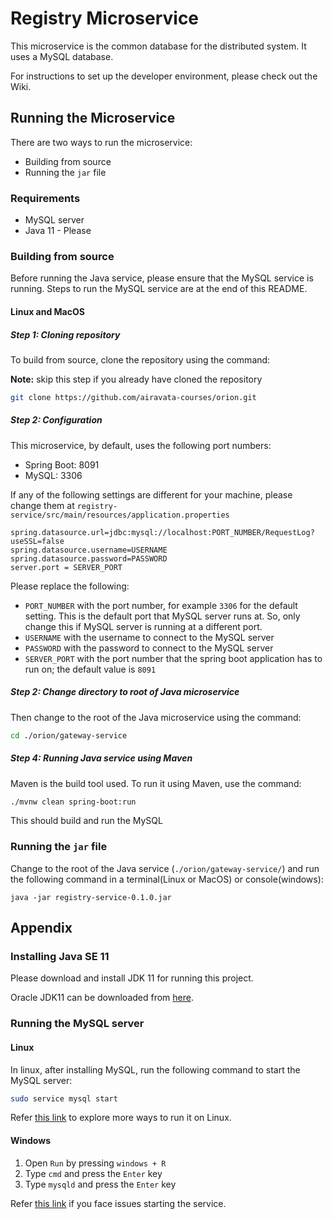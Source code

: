 # Registry Microservice

This microservice is the common database for the distributed system. It uses a MySQL database.

For instructions to set up the developer environment, please check out the Wiki.

## Running the Microservice

There are two ways to run the microservice:
- Building from source
- Running the `jar` file


### Requirements

- MySQL server
- Java 11 - Please

### Building from source

Before running the Java service, please ensure that the MySQL service is running. Steps to run the MySQL service are at the end of this README.

#### Linux and MacOS

##### Step 1: Cloning repository
To build from source, clone the repository using the command:

**Note:** skip this step if you already have cloned the repository

```bash
git clone https://github.com/airavata-courses/orion.git
```

##### Step 2: Configuration

This microservice, by default, uses the following port numbers:
- Spring Boot: 8091
- MySQL: 3306

If any of the following settings are different for your machine, please change them at `registry-service/src/main/resources/application.properties`

```
spring.datasource.url=jdbc:mysql://localhost:PORT_NUMBER/RequestLog?useSSL=false
spring.datasource.username=USERNAME
spring.datasource.password=PASSWORD
server.port = SERVER_PORT
```

Please replace the following:
- `PORT_NUMBER` with the port number, for example `3306` for the default setting. This is the default port that MySQL server runs at. So, only change this if MySQL server is running at a different port.
- `USERNAME` with the username to connect to the MySQL server
- `PASSWORD` with the password to connect to the MySQL server
- `SERVER_PORT` with the port number that the spring boot application has to run on; the default value is `8091`


##### Step 2: Change directory to root of Java microservice
Then change to the root of the Java microservice using the command:

```bash
cd ./orion/gateway-service
```


##### Step 4: Running Java service using Maven

Maven is the build tool used. To run it using Maven, use the command:

```bash
./mvnw clean spring-boot:run
```

This should build and run the MySQL

### Running the `jar` file

Change to the root of the Java service (`./orion/gateway-service/`) and run the following command in a terminal(Linux or MacOS) or console(windows):
```
java -jar registry-service-0.1.0.jar
```


## Appendix

### Installing Java SE 11

Please download and install JDK 11 for running this project.

Oracle JDK11 can be downloaded from [here](https://www.oracle.com/java/technologies/javase/jdk11-archive-downloads.html).

### Running the MySQL server

#### Linux

In linux, after installing MySQL, run the following command to start the MySQL server:
```bash
sudo service mysql start
```

Refer [this link](https://www.mysqltutorial.org/mysql-adminsitration/start-mysql/) to explore more ways to run it on Linux.


#### Windows

1. Open `Run` by pressing `windows + R`
2. Type `cmd` and press the `Enter` key
3. Type `mysqld` and press the `Enter` key

Refer [this link](https://www.mysqltutorial.org/mysql-adminsitration/start-mysql/) if you face issues starting the service.